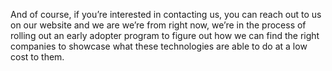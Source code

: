 And of course, if you’re interested in contacting us, you can reach out to us on our website and we are we’re from right now, we’re in the process of rolling out an early adopter program to figure out how we can find the right companies to showcase what these technologies are able to do at a low cost to them.
